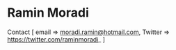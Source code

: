 # Ramin Moradi
Contact [
email       => moradi.ramin@hotmail.com,
Twitter     => https://twitter.com/raminmoradi_
]